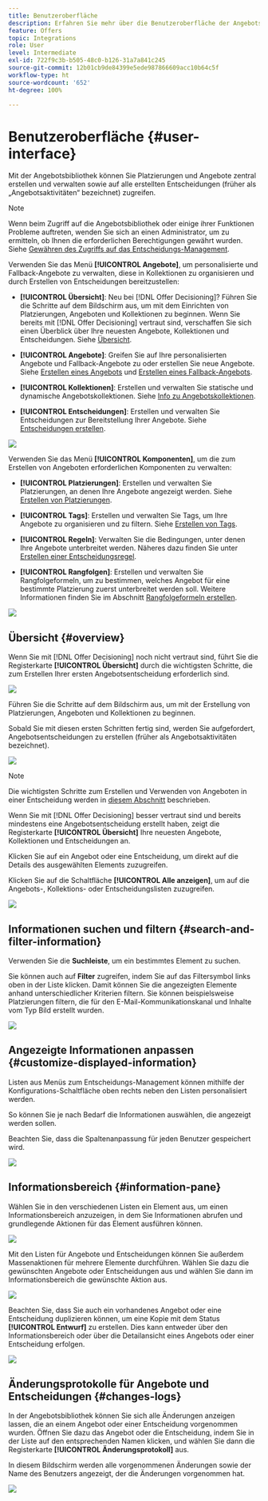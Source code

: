 ```yaml
---
title: Benutzeroberfläche
description: Erfahren Sie mehr über die Benutzeroberfläche der Angebotsbibliothek
feature: Offers
topic: Integrations
role: User
level: Intermediate
exl-id: 722f9c3b-b505-48c0-b126-31a7a841c245
source-git-commit: 12b01cb9de84399e5ede987866609acc10b64c5f
workflow-type: ht
source-wordcount: '652'
ht-degree: 100%

---
```


# Benutzeroberfläche {#user-interface}

Mit der Angebotsbibliothek können Sie Platzierungen und Angebote zentral erstellen und verwalten sowie auf alle erstellten Entscheidungen (früher als „Angebotsaktivitäten“ bezeichnet) zugreifen.

>[!NOTE]
>
>Wenn beim Zugriff auf die Angebotsbibliothek oder einige ihrer Funktionen Probleme auftreten, wenden Sie sich an einen Administrator, um zu ermitteln, ob Ihnen die erforderlichen Berechtigungen gewährt wurden. Siehe [Gewähren des Zugriffs auf das Entscheidungs-Management](starting-offer-decisioning.md#granting-acess-to-decision-management).

Verwenden Sie das Menü **[!UICONTROL Angebote]**, um personalisierte und Fallback-Angebote zu verwalten, diese in Kollektionen zu organisieren und durch Erstellen von Entscheidungen bereitzustellen:

* **[!UICONTROL Übersicht]**: Neu bei [!DNL Offer Decisioning]? Führen Sie die Schritte auf dem Bildschirm aus, um mit dem Einrichten von Platzierungen, Angeboten und Kollektionen zu beginnen. Wenn Sie bereits mit [!DNL Offer Decisioning] vertraut sind, verschaffen Sie sich einen Überblick über Ihre neuesten Angebote, Kollektionen und Entscheidungen. Siehe [Übersicht](#overview).

* **[!UICONTROL Angebote]**: Greifen Sie auf Ihre personalisierten Angebote und Fallback-Angebote zu oder erstellen Sie neue Angebote. Siehe [Erstellen eines Angebots](../offer-library/creating-personalized-offers.md) und [Erstellen eines Fallback-Angebots](../offer-library/creating-fallback-offers.md).

* **[!UICONTROL Kollektionen]**: Erstellen und verwalten Sie statische und dynamische Angebotskollektionen. Siehe [Info zu Angebotskollektionen](../offer-library/creating-collections.md).

* **[!UICONTROL Entscheidungen]**: Erstellen und verwalten Sie Entscheidungen zur Bereitstellung Ihrer Angebote. Siehe [Entscheidungen erstellen](../offer-activities/create-offer-activities.md).

![](../assets/offers_menu.png)

Verwenden Sie das Menü **[!UICONTROL Komponenten]**, um die zum Erstellen von Angeboten erforderlichen Komponenten zu verwalten:

* **[!UICONTROL Platzierungen]**: Erstellen und verwalten Sie Platzierungen, an denen Ihre Angebote angezeigt werden. Siehe [Erstellen von Platzierungen](../offer-library/creating-placements.md).

* **[!UICONTROL Tags]**: Erstellen und verwalten Sie Tags, um Ihre Angebote zu organisieren und zu filtern. Siehe [Erstellen von Tags](../offer-library/creating-tags.md).

* **[!UICONTROL Regeln]**: Verwalten Sie die Bedingungen, unter denen Ihre Angebote unterbreitet werden. Näheres dazu finden Sie unter [Erstellen einer Entscheidungsregel](../offer-library/creating-decision-rules.md).

* **[!UICONTROL Rangfolgen]**: Erstellen und verwalten Sie Rangfolgeformeln, um zu bestimmen, welches Angebot für eine bestimmte Platzierung zuerst unterbreitet werden soll. Weitere Informationen finden Sie im Abschnitt [Rangfolgeformeln erstellen](../ranking/create-ranking-formulas.md).

![](../assets/offer_activities.png)

## Übersicht {#overview}

Wenn Sie mit [!DNL Offer Decisioning] noch nicht vertraut sind, führt Sie die Registerkarte **[!UICONTROL Übersicht]** durch die wichtigsten Schritte, die zum Erstellen Ihrer ersten Angebotsentscheidung erforderlich sind.

![](../assets/overview_onboarding.png)

Führen Sie die Schritte auf dem Bildschirm aus, um mit der Erstellung von Platzierungen, Angeboten und Kollektionen zu beginnen.

Sobald Sie mit diesen ersten Schritten fertig sind, werden Sie aufgefordert, Angebotsentscheidungen zu erstellen (früher als Angebotsaktivitäten bezeichnet).

![](../assets/overview_collection-created.png)

>[!NOTE]
>
>Die wichtigsten Schritte zum Erstellen und Verwenden von Angeboten in einer Entscheidung werden in [diesem Abschnitt](../offer-library/key-steps.md) beschrieben.

Wenn Sie mit [!DNL Offer Decisioning] besser vertraut sind und bereits mindestens eine Angebotsentscheidung erstellt haben, zeigt die Registerkarte **[!UICONTROL Übersicht]** Ihre neuesten Angebote, Kollektionen und Entscheidungen an.

Klicken Sie auf ein Angebot oder eine Entscheidung, um direkt auf die Details des ausgewählten Elements zuzugreifen.

Klicken Sie auf die Schaltfläche **[!UICONTROL Alle anzeigen]**, um auf die Angebots-, Kollektions- oder Entscheidungslisten zuzugreifen.

![](../assets/overview_view-all.png)

## Informationen suchen und filtern {#search-and-filter-information}

Verwenden Sie die **Suchleiste**, um ein bestimmtes Element zu suchen.

Sie können auch auf **Filter** zugreifen, indem Sie auf das Filtersymbol links oben in der Liste klicken. Damit können Sie die angezeigten Elemente anhand unterschiedlicher Kriterien filtern. Sie können beispielsweise Platzierungen filtern, die für den E-Mail-Kommunikationskanal und Inhalte vom Typ Bild erstellt wurden.

![](../assets/filters.png)

## Angezeigte Informationen anpassen {#customize-displayed-information}

Listen aus Menüs zum Entscheidungs-Management können mithilfe der Konfigurations-Schaltfläche oben rechts neben den Listen personalisiert werden.

So können Sie je nach Bedarf die Informationen auswählen, die angezeigt werden sollen.

Beachten Sie, dass die Spaltenanpassung für jeden Benutzer gespeichert wird.

![](../assets/columns.png)

## Informationsbereich {#information-pane}

Wählen Sie in den verschiedenen Listen ein Element aus, um einen Informationsbereich anzuzeigen, in dem Sie Informationen abrufen und grundlegende Aktionen für das Element ausführen können.

![](../assets/information-pane.png)

Mit den Listen für Angebote und Entscheidungen können Sie außerdem Massenaktionen für mehrere Elemente durchführen. Wählen Sie dazu die gewünschten Angebote oder Entscheidungen aus und wählen Sie dann im Informationsbereich die gewünschte Aktion aus.

![](../assets/bulk-actions.png)

Beachten Sie, dass Sie auch ein vorhandenes Angebot oder eine Entscheidung duplizieren können, um eine Kopie mit dem Status **[!UICONTROL Entwurf]** zu erstellen. Dies kann entweder über den Informationsbereich oder über die Detailansicht eines Angebots oder einer Entscheidung erfolgen.

![](../assets/duplicate-offer.png)

## Änderungsprotokolle für Angebote und Entscheidungen {#changes-logs}

In der Angebotsbibliothek können Sie sich alle Änderungen anzeigen lassen, die an einem Angebot oder einer Entscheidung vorgenommen wurden. Öffnen Sie dazu das Angebot oder die Entscheidung, indem Sie in der Liste auf den entsprechenden Namen klicken, und wählen Sie dann die Registerkarte **[!UICONTROL Änderungsprotokoll]** aus.

In diesem Bildschirm werden alle vorgenommenen Änderungen sowie der Name des Benutzers angezeigt, der die Änderungen vorgenommen hat.

![](../assets/change-logs.png)

